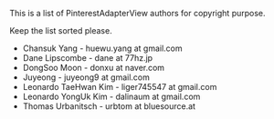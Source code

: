 This is a list of PinterestAdapterView authors for copyright purpose.

Keep the list sorted please.

 * Chansuk Yang - huewu.yang at gmail.com
 * Dane Lipscombe - dane at 77hz.jp
 * DongSoo Moon - donxu at naver.com
 * Juyeong - juyeong9 at gmail.com
 * Leonardo TaeHwan Kim - liger745547 at gmail.com
 * Leonardo YongUk Kim - dalinaum at gmail.com
 * Thomas Urbanitsch - urbtom at bluesource.at

